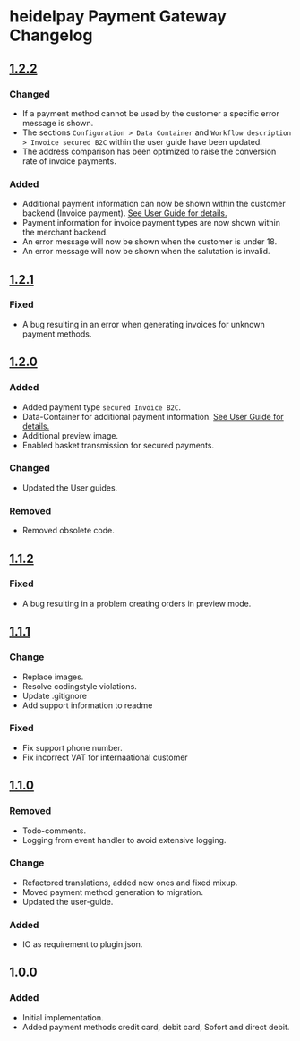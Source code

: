 # heidelpay Payment Gateway Changelog

## [1.2.2][1.2.2]

### Changed
- If a payment method cannot be used by the customer a specific error message is shown.
- The sections ``Configuration > Data Container`` and ``Workflow description > Invoice secured B2C`` within the user guide have been updated.
- The address comparison has been optimized to raise the conversion rate of invoice payments.

### Added
- Additional payment information can now be shown within the customer backend (Invoice payment).  [See User Guide for details.](user_guide_en.md)
- Payment information for invoice payment types are now shown within the merchant backend.
- An error message will now be shown when the customer is under 18.
- An error message will now be shown when the salutation is invalid.

## [1.2.1][1.2.1]

### Fixed
- A bug resulting in an error when generating invoices for unknown payment methods.

## [1.2.0][1.2.0]

### Added
- Added payment type ``secured Invoice B2C``.
- Data-Container for additional payment information. [See User Guide for details.](user_guide_en.md)
- Additional preview image.
- Enabled basket transmission for secured payments.

### Changed
- Updated the User guides.

### Removed
- Removed obsolete code.

## [1.1.2][1.1.2]

### Fixed
- A bug resulting in a problem creating orders in preview mode.

## [1.1.1][1.1.1]

### Change
- Replace images.
- Resolve codingstyle violations.
- Update .gitignore
- Add support information to readme

### Fixed
- Fix support phone number.
- Fix incorrect VAT for internaational customer

## [1.1.0][1.1.0]

### Removed
- Todo-comments.
- Logging from event handler to avoid extensive logging.

### Change
- Refactored translations, added new ones and fixed mixup.
- Moved payment method generation to migration.
- Updated the user-guide.

### Added
- IO as requirement to plugin.json.

## 1.0.0

### Added
- Initial implementation.
- Added payment methods credit card, debit card, Sofort and direct debit.

[1.1.0]: https://github.com/heidelpay/plentymarkets-gateway/tree/1.1.0
[1.1.1]: https://github.com/heidelpay/plentymarkets-gateway/compare/1.1.0..1.1.1
[1.1.2]: https://github.com/heidelpay/plentymarkets-gateway/compare/1.1.1..1.1.2
[1.2.0]: https://github.com/heidelpay/plentymarkets-gateway/compare/1.1.2..1.2.0
[1.2.1]: https://github.com/heidelpay/plentymarkets-gateway/compare/1.2.0..1.2.1
[1.2.2]: https://github.com/heidelpay/plentymarkets-gateway/compare/1.2.1..1.2.2
